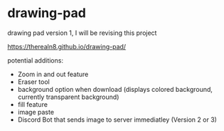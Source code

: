 # drawing-pad
drawing pad version 1, I will be revising this project

https://therealn8.github.io/drawing-pad/

potential additions:
- Zoom in and out feature
- Eraser tool
- background option when download (displays colored background, currently transparent background)
- fill feature 
- image paste 
- Discord Bot that sends image to server immediatley (Version 2 or 3)
